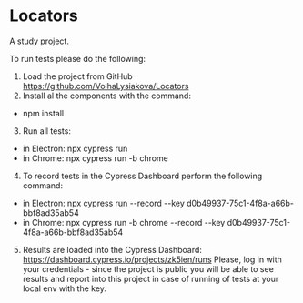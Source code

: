 # Locators
A study project.

To run tests please do the following:
1. Load the project from GitHub https://github.com/VolhaLysiakova/Locators
2. Install al the components with the command: 
  - npm install
3. Run all tests: 
  - in Electron: npx cypress run
  - in Chrome: npx cypress run -b chrome
4. To record tests in the Cypress Dashboard perform the following command: 
  - in Electron: npx cypress run --record --key d0b49937-75c1-4f8a-a66b-bbf8ad35ab54
  - in Chrome: npx cypress run -b chrome --record --key d0b49937-75c1-4f8a-a66b-bbf8ad35ab54
5. Results are loaded into the Cypress Dashboard:  
   https://dashboard.cypress.io/projects/zk5ien/runs
   Please, log in with your credentials - since the project is public you will be able to see results and report into this project in case of running of tests at your local env with the key.
